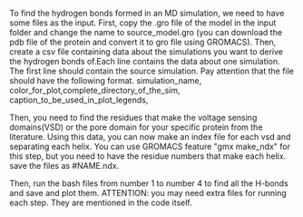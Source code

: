 To find the hydrogen bonds formed in an MD simulation, we need to have some files as the input. First, copy the .gro file of the model in the input folder and change the name to source_model.gro (you can download the pdb file of the protein and convert it to gro file using GROMACS). 
Then, create a csv file containing data about the simulations you want to derive the hydrogen bonds of.Each line contains the data about one simulation. The first line should contain the source simulation.
 Pay attention that the file should have the following format. 
simulation_name, color_for_plot,complete_directory_of_the_sim, caption_to_be_used_in_plot_legends,

Then, you need to find the residues that make the voltage sensing domains(VSD) or the pore domain for your specific protein from the literature. Using this data, you can now make an index file for each vsd and separating each helix. You can use GROMACS feature "gmx make_ndx" for this step, but you need to have the residue numbers that make each helix. save the files as #NAME.ndx. 

Then, run the bash files from number 1 to number 4 to find all the H-bonds and save and plot them.
ATTENTION: you may need extra files for running each step. They are mentioned in the code itself.
